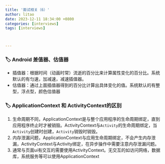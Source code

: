 ```yaml
---
title: '面试相关（6）'
author: litao
date: 2023-12-11 18:34:00 +0800
categories: [interviews]
tags: [interviews]



---
```


### 🏷️  Android 差值器、估值器

- 插值器：根据时间（动画时常）流逝的百分比来计算属性变化的百分比。系统默认的有匀速，加减速，减速插值器。
- 估值器：通过上面插值器得到的百分比计算出具体变化的值。系统默认的有整型，浮点型，颜色估值器

### 🏷️  ApplicationContext 和 ActivityContext的区别

1. 生命周期不同，ApplicationContext是与整个应用程序的生命周期绑定，直到应用程序终止时才被销毁。ActivityContext与`Activity`的生命周期绑定，当`Activity`创建时创建，`Activity`销毁时销毁。
2. 内存泄漏问题，ApplicationContext与应用生命周期绑定，不会产生内存泄漏，ActivityContext与Activity绑定，在异步操作中需要注意内存泄漏问题。
3. 通常与页面ui有交互的需要使用ActivityContext。无交互的如访问网络，数据库，系统服务等可以使用ApplicationContext











